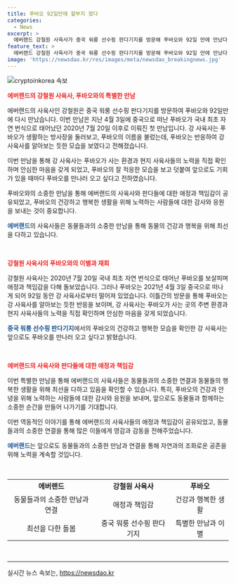 ```yaml
---
title: 푸바오 92일만에 할부지 왔다
categories:
  - News
excerpt: >
  에버랜드 강철원 사육사가 중국 워룽 선수핑 판다기지를 방문해 푸바오와 92일 만에 만났다. 푸바오는 국내 최초 자연 번식으로 태어났으며, 중국으로 이주한 뒤 약 2개월간의 검역과 적응 과정을 거쳐 야외 방사장에 공개됐다. 강 사육사는 푸바오의 적응을 돕기 위해 모친상에도 불구하고 중국 길에 동행하기도 했으며, 푸바오를 만나 대견한 모습에 안도감을 느꼈다고 전했다. 강 사육사는 푸바오의 적응 상황을 계속 지켜볼 생각이라고 덧붙였다. SBS Biz는 제보를 기다리고 있다.
feature_text: >
  에버랜드 강철원 사육사가 중국 워룽 선수핑 판다기지를 방문해 푸바오와 92일 만에 만났다. 푸바오는 국내 최초 자연 번식으로 태어났으며, 중국으로 이주한 뒤 약 2개월간의 검역과 적응 과정을 거쳐 야외 방사장에 공개됐다. 강 사육사는 푸바오의 적응을 돕기 위해 모친상에도 불구하고 중국 길에 동행하기도 했으며, 푸바오를 만나 대견한 모습에 안도감을 느꼈다고 전했다. 강 사육사는 푸바오의 적응 상황을 계속 지켜볼 생각이라고 덧붙였다. SBS Biz는 제보를 기다리고 있다.
image: 'https://newsdao.kr/res/images/meta/newsdao_breakingnews.jpg'
---
```


<p><img src="https://newsdao.kr/res/images/meta/newsdao_breakingnews.jpg" alt="cryptoinkorea 속보" /></p>

<p><b><span style="color: #ee2323;">에버랜드의 강철원 사육사, 푸바오와의 특별한 만남</span></b></p>

<p>에버랜드의 사육사인 강철원은 중국 워룽 선수핑 판다기지를 방문하여 푸바오와 92일만에 다시 만났습니다. 이번 만남은 지난 4월 3일에 중국으로 떠난 푸바오가 국내 최초 자연 번식으로 태어났던 2020년 7월 20일 이후로 이뤄진 첫 만남입니다. 강 사육사는 푸바오가 생활하는 방사장을 둘러보고, 푸바오의 이름을 불렀는데, 푸바오는 반응하여 강 사육사를 알아보는 듯한 모습을 보였다고 전해졌습니다.</p>

<p>이번 만남을 통해 강 사육사는 푸바오가 사는 환경과 현지 사육사들의 노력을 직접 확인하며 안심한 마음을 갖게 되었고, 푸바오의 잘 적응한 모습을 보고 덧붙여 앞으로도 기회가 있을 때마다 푸바오를 만나러 오고 싶다고 전하였습니다.</p>

<p>푸바오와의 소중한 만남을 통해 에버랜드의 사육사와 판다들에 대한 애정과 책임감이 공유되었고, 푸바오의 건강하고 행복한 생활을 위해 노력하는 사람들에 대한 감사와 응원을 보내는 것이 중요합니다.</p>

<p><b><span style="color: #1a5490;">에버랜드</span></b>의 사육사들은 동물들과의 소중한 만남을 통해 동물의 건강과 행복을 위해 최선을 다하고 있습니다.</p>

<p data-ke-size="size16">&nbsp;</p>

<p><b><span style="color: #ee2323;">강철원 사육사의 푸바오와의 이별과 재회</span></b></p>

<p>강철원 사육사는 2020년 7월 20일 국내 최초 자연 번식으로 태어난 푸바오를 보살피며 애정과 책임감을 다해 돌보았습니다. 그러나 푸바오는 2021년 4월 3일 중국으로 떠나게 되어 92일 동안 강 사육사로부터 떨어져 있었습니다. 이틀간의 방문을 통해 푸바오는 강 사육사를 알아보는 듯한 반응을 보이며, 강 사육사는 푸바오가 사는 곳의 주변 환경과 현지 사육사들의 노력을 직접 확인하며 안심한 마음을 갖게 되었습니다.</p>

<p><b><span style="color: #1a5490;">중국 워룽 선수핑 판다기지</span></b>에서의 푸바오의 건강하고 행복한 모습을 확인한 강 사육사는 앞으로도 푸바오를 만나러 오고 싶다고 밝혔습니다.</p>

<p data-ke-size="size16">&nbsp;</p>

<p><b><span style="color: #ee2323;">에버랜드의 사육사와 판다들에 대한 애정과 책임감</span></b></p>

<p>이번 특별한 만남을 통해 에버랜드의 사육사들은 동물들과의 소중한 연결과 동물들의 행복한 생활을 위해 최선을 다하고 있음을 확인할 수 있습니다. 특히, 푸바오의 건강과 안녕을 위해 노력하는 사람들에 대한 감사와 응원을 보내며, 앞으로도 동물들과 함께하는 소중한 순간을 만들어 나가기를 기대합니다.</p>

<p>이번 역동적인 이야기를 통해 에버랜드의 사육사들의 애정과 책임감이 공유되었고, 동물들과의 소중한 연결을 통해 많은 이들에게 영감과 감동을 전해주었습니다.</p>

<p><b><span style="color: #1a5490;">에버랜드</span></b>는 앞으로도 동물들과의 소중한 만남과 연결을 통해 자연과의 조화로운 공존을 위해 노력을 계속할 것입니다.</p>

<p data-ke-size="size16">&nbsp;</p>

<table>
  <tbody>
    <tr>
      <td style="text-align: center; height: 17px;"><b>에버랜드</b></td>
      <td style="text-align: center; height: 17px;"><b>강철원 사육사</b></td>
      <td style="text-align: center; height: 17px;"><b>푸바오</b></td>
    </tr>
    <tr>
      <td style="text-align: center;">동물들과의 소중한 만남과 연결</td>
      <td style="text-align: center;">애정과 책임감</td>
      <td style="text-align: center;">건강과 행복한 생활</td>
    </tr>
    <tr>
      <td style="text-align: center;">최선을 다한 돌봄</td>
      <td style="text-align: center;">중국 워룽 선수핑 판다기지</td>
      <td style="text-align: center;">특별한 만남과 이별</td>
    </tr>
  </tbody>
</table>

<p data-ke-size="size16">&nbsp;</p>

<hr>
실시간 뉴스 속보는, <a href="https://newsdao.kr" rel="dofollow">https://newsdao.kr</a>


